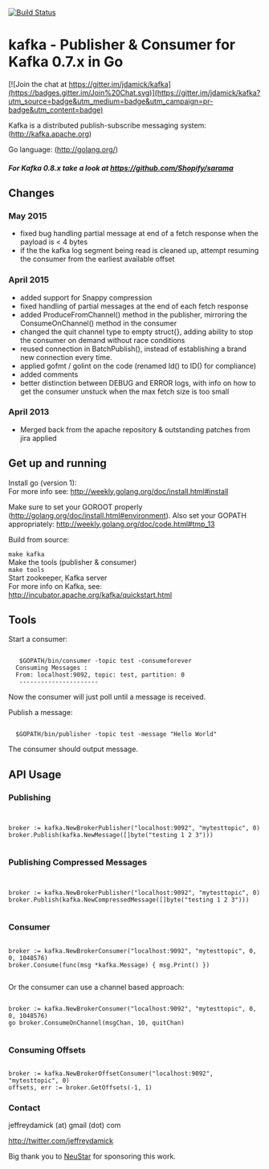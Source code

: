 [![Build Status](https://travis-ci.org/jdamick/kafka.png?branch=master)](https://travis-ci.org/jdamick/kafka)

# kafka - Publisher & Consumer for Kafka 0.7.x in Go #

[![Join the chat at https://gitter.im/jdamick/kafka](https://badges.gitter.im/Join%20Chat.svg)](https://gitter.im/jdamick/kafka?utm_source=badge&utm_medium=badge&utm_campaign=pr-badge&utm_content=badge)

Kafka is a distributed publish-subscribe messaging system: (http://kafka.apache.org)

Go language: (http://golang.org/) <br/>

##### For Kafka 0.8.x take a look at https://github.com/Shopify/sarama

## Changes

### May 2015

* fixed bug handling partial message at end of a fetch response when the payload is < 4 bytes
* if the the kafka log segment being read is cleaned up, attempt resuming the consumer from the earliest available offset

### April 2015

* added support for Snappy compression
* fixed handling of partial messages at the end of each fetch response
* added ProduceFromChannel() method in the publisher, mirroring the ConsumeOnChannel() method in the consumer
* changed the quit channel type to empty struct{}, adding ability to stop the consumer on demand without race conditions
* reused connection in BatchPublish(), instead of establishing a brand new connection every time.
* applied gofmt / golint on the code (renamed Id() to ID() for compliance)
* added comments
* better distinction between DEBUG and ERROR logs, with info on how to get the consumer unstuck when the max fetch size is too small

### April 2013

* Merged back from the apache repository & outstanding patches from jira applied


## Get up and running ##

Install go (version 1): <br/>
For more info see: http://weekly.golang.org/doc/install.html#install 

Make sure to set your GOROOT properly (http://golang.org/doc/install.html#environment).
Also set your GOPATH appropriately: http://weekly.golang.org/doc/code.html#tmp_13


Build from source:

<code>make kafka</code>
<br/>
Make the tools (publisher & consumer) <br/>
<code>make tools</code>
<br/>
Start zookeeper, Kafka server <br/>
For more info on Kafka, see: http://incubator.apache.org/kafka/quickstart.html



## Tools ##

Start a consumer:
<pre><code>
   $GOPATH/bin/consumer -topic test -consumeforever
  Consuming Messages :
  From: localhost:9092, topic: test, partition: 0
   ---------------------- 
</code></pre>

Now the consumer will just poll until a message is received.
  
Publish a message:
<pre><code>
  $GOPATH/bin/publisher -topic test -message "Hello World"
</code></pre>

The consumer should output message.

## API Usage ##

### Publishing ###


<pre><code>

broker := kafka.NewBrokerPublisher("localhost:9092", "mytesttopic", 0)
broker.Publish(kafka.NewMessage([]byte("testing 1 2 3")))

</code></pre>


### Publishing Compressed Messages ###

<pre><code>

broker := kafka.NewBrokerPublisher("localhost:9092", "mytesttopic", 0)
broker.Publish(kafka.NewCompressedMessage([]byte("testing 1 2 3")))

</code></pre>


### Consumer ###

<pre><code>
broker := kafka.NewBrokerConsumer("localhost:9092", "mytesttopic", 0, 0, 1048576)
broker.Consume(func(msg *kafka.Message) { msg.Print() })

</code></pre>

Or the consumer can use a channel based approach:

<pre><code>
broker := kafka.NewBrokerConsumer("localhost:9092", "mytesttopic", 0, 0, 1048576)
go broker.ConsumeOnChannel(msgChan, 10, quitChan)

</code></pre>

### Consuming Offsets ###

<pre><code>
broker := kafka.NewBrokerOffsetConsumer("localhost:9092", "mytesttopic", 0)
offsets, err := broker.GetOffsets(-1, 1)
</code></pre>


### Contact ###

jeffreydamick (at) gmail (dot) com

http://twitter.com/jeffreydamick

Big thank you to [NeuStar](http://neustar.biz) for sponsoring this work.


